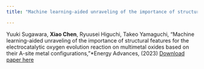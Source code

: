 ```yaml
---
title: "Machine learning-aided unraveling of the importance of structural features for the electrocatalytic oxygen evolution reaction on multimetal oxides based on their A-site metal configurations"

---
```


Yuuki Sugawara, **Xiao Chen**, Ryuusei Higuchi, Takeo Yamaguchi,  “Machine learning-aided unraveling of the importance of structural features for the electrocatalytic oxygen evolution reaction on multimetal oxides based on their A-site metal configurations,”*Energy Advances, (2023)
[Download paper here](https://pubs.rsc.org/en/content/articlelanding/2023/YA/D3YA00238A)

